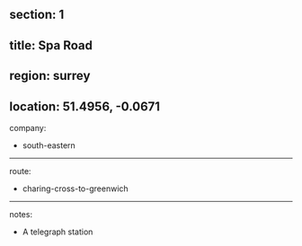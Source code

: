 section: 1
----
title: Spa Road
----
region: surrey
----
location: 51.4956, -0.0671
----
company:
- south-eastern
----
route:
- charing-cross-to-greenwich
----
notes:
- A telegraph station
